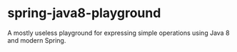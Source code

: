 # spring-java8-playground
A mostly useless playground for expressing simple operations using Java 8 and modern Spring.
